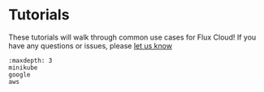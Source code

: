 # Tutorials

These tutorials will walk through common use cases for Flux Cloud! If you have
any questions or issues, please [let us know](https://github.com/flux-framework/flux-cloud/issues)

```{toctree}
:maxdepth: 3
minikube
google
aws
```
